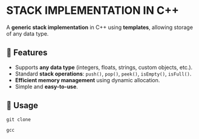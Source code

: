 # STACK IMPLEMENTATION IN C++
A **generic stack implementation** in C++ using **templates**, allowing storage of any data type.

## 🚀 Features
- Supports **any data type** (integers, floats, strings, custom objects, etc.).
- Standard **stack operations**: `push()`, `pop()`, `peek()`, `isEmpty()`, `isFull()`.
- **Efficient memory management** using dynamic allocation.
- Simple and **easy-to-use**.

## 📌 Usage

```
git clone

gcc 
```
